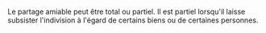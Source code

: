   
 Le partage amiable peut être total ou partiel. Il est partiel lorsqu'il laisse subsister l'indivision à l'égard de certains biens ou de certaines personnes.  

  
